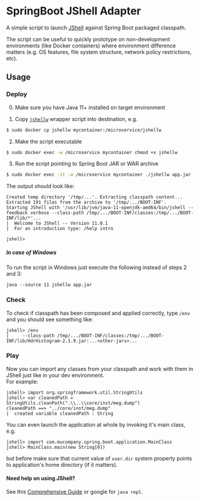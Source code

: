 # SpringBoot JShell Adapter
A simple script to launch [JShell](http://openjdk.java.net/jeps/222) against Spring Boot packaged classpath.  

The script can be useful to quickly prototype on non-development environments (like Docker containers) where environment difference matters (e.g. OS features, file system structure, network policy restrictions, etc).

## Usage
### Deploy

0. Make sure you have Java 11+ installed on target environment

1. Copy [`jshellw`](https://github.com/Toparvion/springboot-jshell-adapter/blob/master/jshellw) wrapper script into destination, e.g.
```bash
$ sudo docker cp jshellw mycontainer:/microservice/jshellw
```

2. Make the script executable
```bash
$ sudo docker exec -w /microservice mycontainer chmod +x jshellw
```

3. Run the script pointing to Spring Boot JAR or WAR archive 
```bash
$ sudo docker exec -it -w /microservice mycontainer ./jshellw app.jar
```

The output should look like:
```text
Created temp directory '/tmp/...'. Extracting classpath content...
Extracted 191 files from the archive to '/tmp/.../BOOT-INF'.
Starting JShell with '/usr/lib/jvm/java-11-openjdk-amd64/bin/jshell --feedback verbose --class-path /tmp/.../BOOT-INF/classes:/tmp/.../BOOT-INF/lib/*'...
|  Welcome to JShell -- Version 11.0.1
|  For an introduction type: /help intro

jshell>
```
##### In case of Windows
To run the script in Windows just execute the following instead of
steps 2 and 3:
```
java --source 11 jshellw app.jar
```

### Check
To check if classpath has been composed and applied correctly, type `/env` and you should see something like:
```text
jshell> /env
|     --class-path /tmp/.../BOOT-INF/classes:/tmp/.../BOOT-INF/lib/HdrHistogram-2.1.9.jar:...<other-jars>...
```

### Play
Now you can import any classes from your classpath and work with them in JShell just like in your dev environment.  
For example:
```
jshell> import org.springframework.util.StringUtils
jshell> var cleanedPath = StringUtils.cleanPath(".\\..\\core/inst/meg.dump")
cleanedPath ==> "../core/inst/meg.dump"
|  created variable cleanedPath : String
```
You can even launch the application at whole by invoking it's main class, e.g.
```
jshell> import com.mucompany.spring.boot.application.MainClass
jshell> MainClass.main(new String[0])
```
but before make sure that current value of `user.dir` system property points to application's home directory (if it matters).

#### Need help on using JShell?
See this [Comprehensive Guide](https://www.infoq.com/articles/jshell-java-repl) or google for `java repl`.
